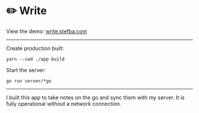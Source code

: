 # ✏️ Write

View the demo: [write.stefba.com](https://write.stefba.com/)

---

Create production built:

`yarn --cwd ./app build`

Start the server:

`go run server/*go`

---

I built this app to take notes on the go and sync them with my server. It is fully operational without a network connection.
